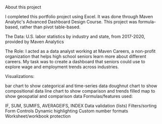 About this project

I completed this portfolio project using Excel. It was done through Maven Analytic's Advanced Dashboard Design Course. This project was formula-based, rather than pivot table-based.

The Data: U.S. labor statistics by industry and state, from 2017-2020, provided by Maven Analytics

The Role: I acted as a data analyst working at Maven Careers, a non-profit organization that helps high school seniors learn more about different careers. My task was to create a dashboard that seniors could use to explore wage and employment trends across industries.



Visualizations:

bar chart to show categorical and time-series data
doughnut chart to show compositional data
line chart to show comparison and trends
filled map to show geospatial and comparison data
Formulas/features used:

IF, SUM, SUMIFS, AVERAGEIFS, INDEX
Data validation (lists)
Filters/sorting
Form Controls
Dynamic highlighting
Custom number formats
Worksheet/workbook protection
